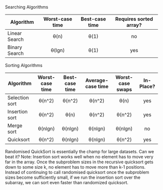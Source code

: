 Searching Algorithms

| Algorithm     | Worst-case time   | Best-case  time  | Requires sorted array?|
| ------------- |:-------------:| :-----------:|:--------------:|
| Linear Search | θ(n)          | θ(1)         | no             |
| Binary Search | θ(lgn)        | θ(1)         | yes            |


Sorting Algorithms

| Algorithm     | Worst-case time   | Best-case time   | Average-case time|Worst-case swaps| In-Place?|
| ------------- |:-------------:| :-----------:|:--------------:|:--------------:|:--------------:|
| Selection sort | θ(n^2)          | θ(n^2)         | θ(n^2)|θ(n)|yes           |
| Insertion sort | θ(n^2)        | θ(n)         | θ(n^2)|θ(n^2)|yes            |
|Merge sort | θ(nlgn)          | θ(nlgn)         | θ(nlgn)|θ(nlgn)|no             |
| Quicksort | θ(n^2)        | θ(nlgn)         | θ(nlgn)|θ(n^2)|yes            |

Randomised QuickSort is essentially the champ for large datasets. Can we beat it? 
Note: Insertion sort works well when no element has to move very far in the array. Once the subproblem sizes in the recursive quicksort gets down to some size k, no element has to move more than k-1 positions. Instead of continuing to call randomised quicksort once the subproblem sizes become sufficiently small, if we run the insertion sort over the subarray, we can sort even faster than randomized quicksort.

